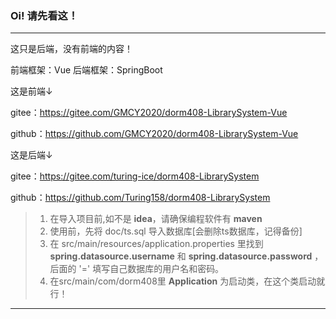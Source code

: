 ### Oi! 请先看这！
***
这只是后端，没有前端的内容！

前端框架：Vue
后端框架：SpringBoot

这是前端↓

gitee：https://gitee.com/GMCY2020/dorm408-LibrarySystem-Vue

github：https://github.com/GMCY2020/dorm408-LibrarySystem-Vue

这是后端↓

gitee：https://gitee.com/turing-ice/dorm408-LibrarySystem

github：https://github.com/Turing158/dorm408-LibrarySystem

> 1. 在导入项目前,如不是 **idea**，请确保编程软件有 **maven**
> 2. 使用前，先将 doc/ts.sql 导入数据库[会删除ts数据库，记得备份]
> 3. 在 src/main/resources/application.properties 里找到 **spring.datasource.username** 和 **spring.datasource.password** ，后面的 '=' 填写自己数据库的用户名和密码。
> 4. 在src/main/com/dorm408里 **Application** 为启动类，在这个类启动就行！
***